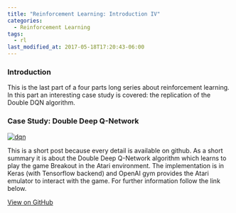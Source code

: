 ```yaml
---
title: "Reinforcement Learning: Introduction IV"
categories:
  - Reinforcement Learning
tags:
  - rl
last_modified_at: 2017-05-18T17:20:43-06:00
---
```


### Introduction
This is the last part of a four parts long series about reinforcement learning. In this part an interesting case study is covered: the replication of the Double DQN algorithm.

### Case Study: Double Deep Q-Network

[![dqn](https://img.youtube.com/vi/yiKu66FOX6I/0.jpg)](https://www.youtube.com/watch?v=yiKu66FOX6I)


This is a short post because every detail is available on github. As a short summary it is about the Double Deep Q-Network algorithm which learns to play the game Breakout in the Atari environment. The implementation is in Keras (with Tensorflow backend) and OpenAI gym provides the Atari emulator to interact with the game. For further information follow the link below.   

<a href="https://github.com/adamtiger/ai/tree/code/DoubleDQN" target="_blank" class="btn btn-success"><i class="fa fa-github fa-lg"></i> View on GitHub</a>




